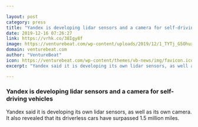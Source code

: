 ```yaml
---

layout: post
category: press
title: "Yandex is developing lidar sensors and a camera for self-driving vehicles"
date: 2019-12-16 07:26:27
link: https://vrhk.co/38Igy8f
image: https://venturebeat.com/wp-content/uploads/2019/12/1_TYTj_G5Ohux7XDJ1oVQvlw-e1576214610130.jpeg?w=1200&strip=all
domain: venturebeat.com
author: "VentureBeat"
icon: https://venturebeat.com/wp-content/themes/vb-news/img/favicon.ico
excerpt: "Yandex said it is developing its own lidar sensors, as well as its own camera. It also revealed that its driverless cars have surpassed 1.5 million miles."

---
```


### Yandex is developing lidar sensors and a camera for self-driving vehicles

Yandex said it is developing its own lidar sensors, as well as its own camera. It also revealed that its driverless cars have surpassed 1.5 million miles.